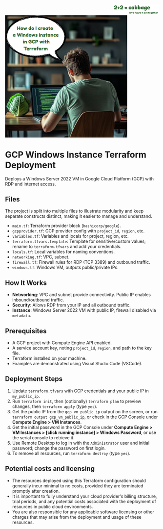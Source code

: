 <img align="right" width="150" src="https://github.com/2plus2cabbage/2plus2cabbage/blob/main/images/2plus2cabbage.png">

<img src="https://github.com/2plus2cabbage/2plus2cabbage/blob/main/images/gcp-base.png" alt="gcp-base" width="400" align="left">
<br clear="left">

# GCP Windows Instance Terraform Deployment

Deploys a Windows Server 2022 VM in Google Cloud Platform (GCP) with RDP and internet access.

## Files
The project is split into multiple files to illustrate modularity and keep separate constructs distinct, making it easier to manage and understand.
- `main.tf`: Terraform provider block (`hashicorp/google`).
- `gcpprovider.tf`: GCP provider config with `project_id`, `region`, etc.
- `variables.tf`: Variables and locals for project, region, etc.
- `terraform.tfvars.template`: Template for sensitive/custom values; rename to `terraform.tfvars` and add your credentials.
- `locals.tf`: Local variables for naming conventions.
- `networking.tf`: VPC, subnet.
- `firewall.tf`: Firewall rules for RDP (TCP 3389) and outbound traffic.
- `windows.tf`: Windows VM, outputs public/private IPs.

## How It Works
- **Networking**: VPC and subnet provide connectivity. Public IP enables inbound/outbound traffic.
- **Security**: Allows RDP from your IP and all outbound traffic.
- **Instance**: Windows Server 2022 VM with public IP, firewall disabled via `metadata`.

## Prerequisites
- A GCP project with Compute Engine API enabled.
- A service account key, noting `project_id`, `region`, and path to the key file.
- Terraform installed on your machine.
- Examples are demonstrated using Visual Studio Code (VSCode).

## Deployment Steps
1. Update `terraform.tfvars` with GCP credentials and your public IP in `my_public_ip`.
2. Run `terraform init`, then (optionally) `terraform plan` to preview changes, then `terraform apply` (type `yes`).
3. Get the public IP from the `gcp_vm_public_ip` output on the screen, or run `terraform output gcp_vm_public_ip`, or check in the GCP Console under **Compute Engine > VM Instances**.
4. Get the initial password in the GCP Console under **Compute Engine > VM Instances > [click running instance] > Windows Password**, or use the serial console to retrieve it.
5. Use Remote Desktop to log in with the `Administrator` user and initial password; change the password on first login.
6. To remove all resources, run `terraform destroy` (type `yes`).

## Potential costs and licensing
- The resources deployed using this Terraform configuration should generally incur minimal to no costs, provided they are terminated promptly after creation.
- It is important to fully understand your cloud provider's billing structure, trial periods, and any potential costs associated with the deployment of resources in public cloud environments.
- You are also responsible for any applicable software licensing or other charges that may arise from the deployment and usage of these resources.
